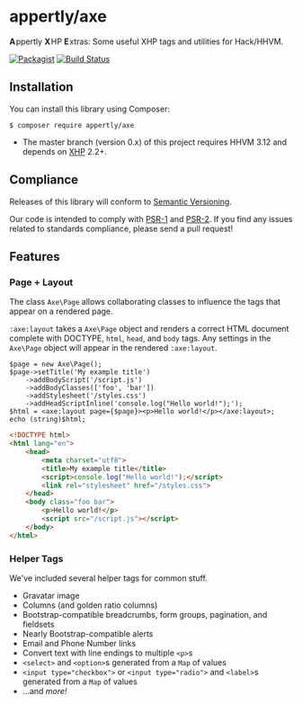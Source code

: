 # appertly/axe

**A** ppertly **X** HP **E** xtras: Some useful XHP tags and utilities for Hack/HHVM.

[![Packagist](https://img.shields.io/packagist/v/appertly/axe.svg)](https://packagist.org/packages/appertly/axe)
[![Build Status](https://travis-ci.org/appertly/axe.svg)](https://travis-ci.org/appertly/axe)

## Installation

You can install this library using Composer:

```console
$ composer require appertly/axe
```

* The master branch (version 0.x) of this project requires HHVM 3.12 and depends on [XHP](https://github.com/facebook/xhp-lib) 2.2+.

## Compliance

Releases of this library will conform to [Semantic Versioning](http://semver.org).

Our code is intended to comply with [PSR-1](http://www.php-fig.org/psr/psr-1/) and [PSR-2](http://www.php-fig.org/psr/psr-2/). If you find any issues related to standards compliance, please send a pull request!

## Features

### Page + Layout

The class `Axe\Page` allows collaborating classes to influence the tags that appear on a rendered page.

`:axe:layout` takes a `Axe\Page` object and renders a correct HTML document complete with DOCTYPE, `html`, `head`, and `body` tags. Any settings in the `Axe\Page` object will appear in the rendered `:axe:layout`.

```hack
$page = new Axe\Page();
$page->setTitle('My example title')
    ->addBodyScript('/script.js')
    ->addBodyClasses(['foo', 'bar'])
    ->addStylesheet('/styles.css')
    ->addHeadScriptInline('console.log("Hello world!");');
$html = <axe:layout page={$page}><p>Hello world!</p></axe:layout>;
echo (string)$html;
```
```html
<!DOCTYPE html>
<html lang="en">
    <head>
        <meta charset="utf8">
        <title>My example title</title>
        <script>console.log("Hello world!");</script>
        <link rel="stylesheet" href="/styles.css">
    </head>
    <body class="foo bar">
        <p>Hello world!</p>
        <script src="/script.js"></script>
    </body>
</html>
```

### Helper Tags

We've included several helper tags for common stuff.

* Gravatar image
* Columns (and golden ratio columns)
* Bootstrap-compatible breadcrumbs, form groups, pagination, and fieldsets
* Nearly Bootstrap-compatible alerts
* Email and Phone Number links
* Convert text with line endings to multiple `<p>`s
* `<select>` and `<option>`s generated from a `Map` of values
* `<input type="checkbox">` or `<input type="radio">` and `<label>`s generated from a `Map` of values
* …and _more!_
